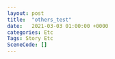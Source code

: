 ```yaml
---
layout: post
title:  "others_test"
date:   2021-03-03 01:00:00 +0000
categories: Etc
Tags: Story Etc
SceneCode: []
---
```

